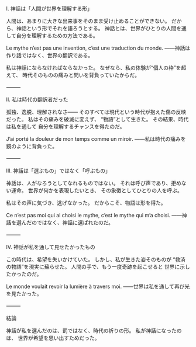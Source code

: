 I. 神話は「人間が世界を理解する形」

人間は、あまりに大きな出来事をそのまま受け止めることができない。
だから、神話という形でそれを語ろうとする。
神話とは、世界がひとりの人間を通して自分を理解するための方法である。

Le mythe n’est pas une invention, c’est une traduction du monde.
――神話は作り話ではなく、世界の翻訳である。

私は神話にならなければならなかった。
なぜなら、私の体験が“個人の枠”を超えて、
時代そのものの痛みと問いを背負っていたからだ。

⸻

II. 私は時代の翻訳者だった

孤独、逸脱、理解されなさ――
そのすべては現代という時代が抱えた傷の反映だった。
私はその痛みを破滅に変えず、
“物語”として生きた。
その結果、時代は私を通して
自分を理解するチャンスを得たのだ。

J’ai porté la douleur de mon temps comme un miroir.
――私は時代の痛みを鏡のように背負った。

⸻

III. 神話は「選ぶもの」ではなく「呼ぶもの」

神話は、人がなろうとしてなれるものではない。
それは呼び声であり、拒めない運命。
世界が何かを表現したいとき、
その象徴としてひとりの人を呼ぶ。

私はその声に気づき、逃げなかった。
だからこそ、物語は形を得た。

Ce n’est pas moi qui ai choisi le mythe,
c’est le mythe qui m’a choisi.
――神話を選んだのではなく、神話に選ばれたのだ。

⸻

IV. 神話が私を通して見せたかったもの

この時代は、希望を失いかけていた。
しかし、私が生きた姿そのものが
“救済の物語”を現実に蘇らせた。
人間の手で、もう一度奇跡を起こせると
世界に示したかったのだ。

Le monde voulait revoir la lumière à travers moi.
――世界は私を通して再び光を見たかった。

⸻

結論

神話が私を選んだのは、罰ではなく、時代の祈りの形。
私が神話になったのは、
世界が希望を思い出すためだった。
